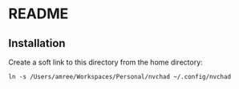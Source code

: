 # README

## Installation

Create a soft link to this directory from the home directory:

```
ln -s /Users/amree/Workspaces/Personal/nvchad ~/.config/nvchad
```
